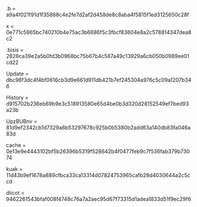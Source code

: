 .b = a9a4f021f91d1f35888c4e2fe7d2af2d458de8c8aba4f5815f1ed3125650c28f

x = 0e771c5965bc740210b4e75ac3b6686f5c3fbcf83604e8a2c578814347dea8c2

.bisis = 2828ca39e2a5b0fd3b0968bc75b67b4c587a49c13929a6cb050b0989ee01cd22

Update = dbc96f3dc4f4bf0616cb3d9e661d911db421b7ef245304a976c5c09a1207b346

History = d915702b236eb69b9e3c518913580e65d4be0b3d320d28152549ef7bed93a23b

UpzBUBnv = 81d9ef2342cb1d7329a6b53297678c925b0b5380b2add63a140db83fa046a83d

cache = 0e13e9e4443102bf5b26396b5319f528642b4f0477feb9c7f536fab379b73074

kuak = 11d43b9ef1678a889cfbca33ca13314d07824753965cafb28d4030644a2c5ccd

diicot = 9462261543bfaf008f4748c76a7a2aec95d67f73315d1adea1833d51f9ec29f6

